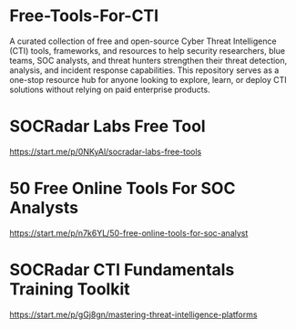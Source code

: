 # Free-Tools-For-CTI
A curated collection of free and open-source Cyber Threat Intelligence (CTI) tools, frameworks, and resources to help security researchers, blue teams, SOC analysts, and threat hunters strengthen their threat detection, analysis, and incident response capabilities. 
This repository serves as a one-stop resource hub for anyone looking to explore, learn, or deploy CTI solutions without relying on paid enterprise products.

# SOCRadar Labs Free Tool
https://start.me/p/0NKyAl/socradar-labs-free-tools

# 50 Free Online Tools For SOC Analysts
https://start.me/p/n7k6YL/50-free-online-tools-for-soc-analyst

# SOCRadar CTI Fundamentals Training Toolkit
https://start.me/p/gGj8gn/mastering-threat-intelligence-platforms
